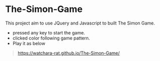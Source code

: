 # The-Simon-Game
This project aim to use JQuery and Javascript to built The Simon Game.
- pressed any key to start the game.
- clicked color following game pattern.
- Play it as below
> https://watchara-rat.github.io/The-Simon-Game/
